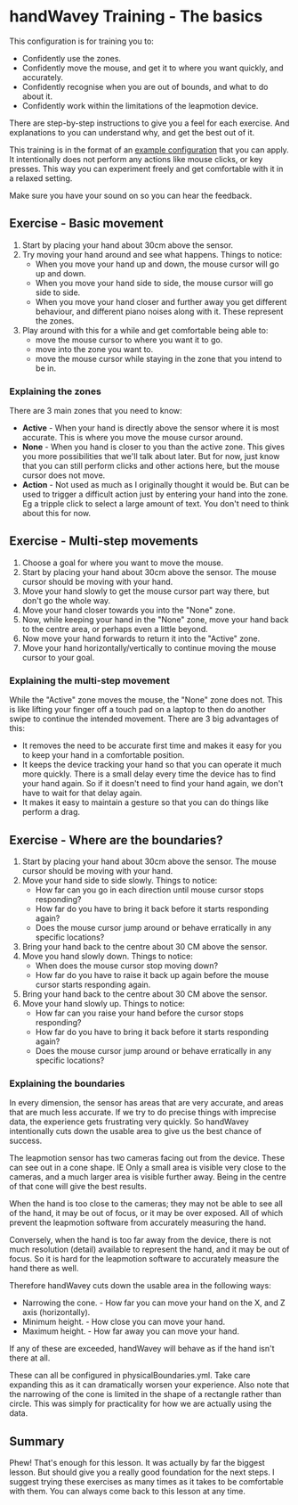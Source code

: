 # handWavey Training - The basics

This configuration is for training you to:

* Confidently use the zones.
* Confidently move the mouse, and get it to where you want quickly, and accurately.
* Confidently recognise when you are out of bounds, and what to do about it.
* Confidently work within the limitations of the leapmotion device.

There are step-by-step instructions to give you a feel for each exercise. And explanations to you can understand why, and get the best out of it.

This training is in the format of an [example configuration](https://github.com/ksandom/handWavey/blob/main/docs/user/exampleConfigurations.md) that you can apply. It intentionally does not perform any actions like mouse clicks, or key presses. This way you can experiment freely and get comfortable with it in a relaxed setting.

Make sure you have your sound on so you can hear the feedback.

## Exercise - Basic movement

1. Start by placing your hand about 30cm above the sensor.
1. Try moving your hand around and see what happens. Things to notice:
    * When you move your hand up and down, the mouse cursor will go up and down.
    * When you move your hand side to side, the mouse cursor will go side to side.
    * When you move your hand closer and further away you get different behaviour, and different piano noises along with it. These represent the zones.
1. Play around with this for a while and get comfortable being able to:
    * move the mouse cursor to where you want it to go.
    * move into the zone you want to.
    * move the mouse cursor while staying in the zone that you intend to be in.

### Explaining the zones

There are 3 main zones that you need to know:

* **Active** - When your hand is directly above the sensor where it is most accurate. This is where you move the mouse cursor around.
* **None** - When you hand is closer to you than the active zone. This gives you more possibilities that we'll talk about later. But for now, just know that you can still perform clicks and other actions here, but the mouse cursor does not move.
* **Action** - Not used as much as I originally thought it would be. But can be used to trigger a difficult action just by entering your hand into the zone. Eg a tripple click to select a large amount of text. You don't need to think about this for now.

## Exercise - Multi-step movements

1. Choose a goal for where you want to move the mouse.
1. Start by placing your hand about 30cm above the sensor. The mouse cursor should be moving with your hand.
1. Move your hand slowly to get the mouse cursor part way there, but don't go the whole way.
1. Move your hand closer towards you into the "None" zone.
1. Now, while keeping your hand in the "None" zone, move your hand back to the centre area, or perhaps even a little beyond.
1. Now move your hand forwards to return it into the "Active" zone.
1. Move your hand horizontally/vertically to continue moving the mouse cursor to your goal.

### Explaining the multi-step movement

While the "Active" zone moves the mouse, the "None" zone does not. This is like lifting your finger off a touch pad on a laptop to then do another swipe to continue the intended movement. There are 3 big advantages of this:

* It removes the need to be accurate first time and makes it easy for you to keep your hand in a comfortable position.
* It keeps the device tracking your hand so that you can operate it much more quickly. There is a small delay every time the device has to find your hand again. So if it doesn't need to find your hand again, we don't have to wait for that delay again.
* It makes it easy to maintain a gesture so that you can do things like perform a drag.


## Exercise - Where are the boundaries?

1. Start by placing your hand about 30cm above the sensor. The mouse cursor should be moving with your hand.
1. Move your hand side to side slowly. Things to notice:
    * How far can you go in each direction until mouse cursor stops responding?
    * How far do you have to bring it back before it starts responding again?
    * Does the mouse cursor jump around or behave erratically in any specific locations?
1. Bring your hand back to the centre about 30 CM above the sensor.
1. Move you hand slowly down. Things to notice:
    * When does the mouse cursor stop moving down?
    * How far do you have to raise it back up again before the mouse cursor starts responding again.
1. Bring your hand back to the centre about 30 CM above the sensor.
1. Move your hand slowly up. Things to notice:
    * How far can you raise your hand before the cursor stops responding?
    * How far do you have to bring it back before it starts responding again?
    * Does the mouse cursor jump around or behave erratically in any specific locations?

### Explaining the boundaries

In every dimension, the sensor has areas that are very accurate, and areas that are much less accurate. If we try to do precise things with imprecise data, the experience gets frustrating very quickly. So handWavey intentionally cuts down the usable area to give us the best chance of success.

The leapmotion sensor has two cameras facing out from the device. These can see out in a cone shape. IE Only a small area is visible very close to the cameras, and a much larger area is visible further away. Being in the centre of that cone will give the best results.

When the hand is too close to the cameras; they may not be able to see all of the hand, it may be out of focus, or it may be over exposed. All of which prevent the leapmotion software from accurately measuring the hand.

Conversely, when the hand is too far away from the device, there is not much resolution (detail) available to represent the hand, and it may be out of focus. So it is hard for the leapmotion software to accurately measure the hand there as well.

Therefore handWavey cuts down the usable area in the following ways:

* Narrowing the cone. - How far you can move your hand on the X, and Z axis (horizontally).
* Minimum height. - How close you can move your hand.
* Maximum height. - How far away you can move your hand.

If any of these are exceeded, handWavey will behave as if the hand isn't there at all.

These can all be configured in physicalBoundaries.yml. Take care expanding this as it can dramatically worsen your experience. Also note that the narrowing of the cone is limited in the shape of a rectangle rather than circle. This was simply for practicality for how we are actually using the data.


## Summary

Phew! That's enough for this lesson. It was actually by far the biggest lesson. But should give you a really good foundation for the next steps. I suggest trying these exercises as many times as it takes to be comfortable with them. You can always come back to this lesson at any time.
